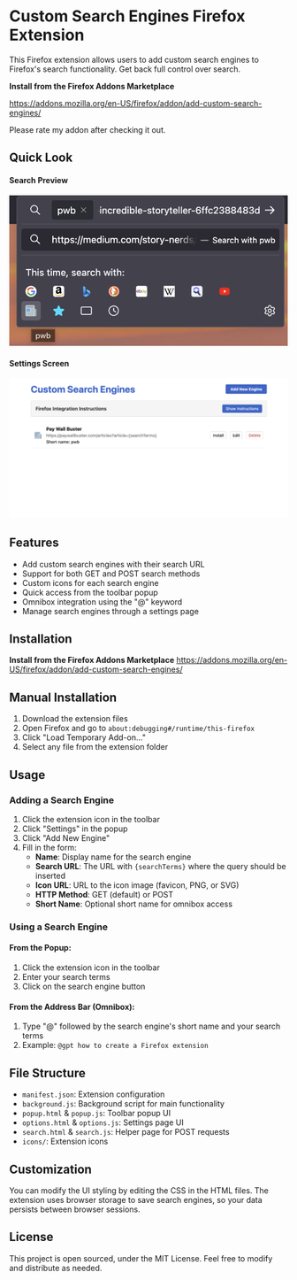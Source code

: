 # Custom Search Engines Firefox Extension

This Firefox extension allows users to add custom search engines to Firefox's search functionality. Get back full control over search.

**Install from the Firefox Addons Marketplace**

https://addons.mozilla.org/en-US/firefox/addon/add-custom-search-engines/

Please rate my addon after checking it out.

## Quick Look
#### Search Preview
![Search using custom search engine](./docs/images/search-preview.png)

#### Settings Screen
![Settings screen](./docs/images/settings-screen.png)

## Features

- Add custom search engines with their search URL
- Support for both GET and POST search methods
- Custom icons for each search engine
- Quick access from the toolbar popup
- Omnibox integration using the "@" keyword
- Manage search engines through a settings page

## Installation

**Install from the Firefox Addons Marketplace**
https://addons.mozilla.org/en-US/firefox/addon/add-custom-search-engines/

## Manual Installation

1. Download the extension files
2. Open Firefox and go to `about:debugging#/runtime/this-firefox`
3. Click "Load Temporary Add-on..."
4. Select any file from the extension folder

## Usage

### Adding a Search Engine

1. Click the extension icon in the toolbar
2. Click "Settings" in the popup
3. Click "Add New Engine"
4. Fill in the form:
   - **Name**: Display name for the search engine
   - **Search URL**: The URL with `{searchTerms}` where the query should be inserted
   - **Icon URL**: URL to the icon image (favicon, PNG, or SVG)
   - **HTTP Method**: GET (default) or POST
   - **Short Name**: Optional short name for omnibox access

### Using a Search Engine

#### From the Popup:
1. Click the extension icon in the toolbar
2. Enter your search terms
3. Click on the search engine button

#### From the Address Bar (Omnibox):
1. Type "@" followed by the search engine's short name and your search terms
2. Example: `@gpt how to create a Firefox extension`

## File Structure

- `manifest.json`: Extension configuration
- `background.js`: Background script for main functionality
- `popup.html` & `popup.js`: Toolbar popup UI
- `options.html` & `options.js`: Settings page UI
- `search.html` & `search.js`: Helper page for POST requests
- `icons/`: Extension icons

## Customization

You can modify the UI styling by editing the CSS in the HTML files. The extension uses browser storage to save search engines, so your data persists between browser sessions.

## License

This project is open sourced, under the MIT License. Feel free to modify and distribute as needed.
